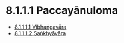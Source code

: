 

# 8.1.1.1 Paccayānuloma

* [8.1.1.1.1 Vibhaṅgavāra](8.1.1.1/8.1.1.1.1.md)
* [8.1.1.1.2 Saṅkhyāvāra](8.1.1.1/8.1.1.1.2.md)



